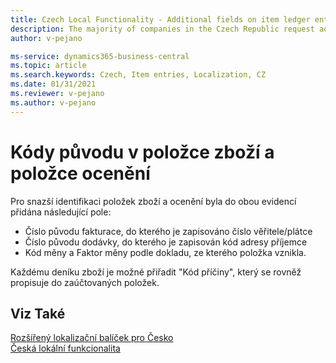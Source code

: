 ```yaml
---
title: Czech Local Functionality - Additional fields on item ledger entries and value entries | Microsoft Docs
description: The majority of companies in the Czech Republic request additional fields on item ledger entries and value entries.
author: v-pejano

ms-service: dynamics365-business-central
ms.topic: article
ms.search.keywords: Czech, Item entries, Localization, CZ
ms.date: 01/31/2021
ms.reviewer: v-pejano
ms.author: v-pejano
---
```


# Kódy původu v položce zboží a položce ocenění

Pro snazší identifikaci položek zboží a ocenění byla do obou evidencí přidána následující pole:

- Číslo původu fakturace, do kterého je zapisováno číslo věřitele/plátce
- Číslo původu dodávky, do kterého je zapisován kód adresy příjemce
- Kód měny a Faktor měny podle dokladu, ze kterého položka vznikla.

Každému deníku zboží je možné přiřadit "Kód příčiny", který se rovněž propisuje do zaúčtovaných položek.

## Viz Také

[Rozšířený lokalizační balíček pro Česko](ui-extensions-advanced-localization-pack-cz.md)  
[Česká lokální funkcionalita](czech-local-functionality.md)
